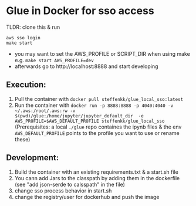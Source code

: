 # Glue in Docker for sso access 

TLDR: clone this & run 

```console
aws sso login
make start
```
- you may want to set the AWS_PROFILE or SCRIPT_DIR when using make e.g. ```make start AWS_PROFILE=dev```
- afterwards go to http://localhost:8888 and start developing

## Execution:
1. Pull the container with ```docker pull steffenkk/glue_local_sso:latest```
2. Run the container with ```docker run -p 8888:8888 -p 4040:4040 -v ~/.aws:/root/.aws:rw -v $(pwd)/glue:/home/jupyter/jupyter_default_dir  -e AWS_PROFILE=$AWS_DEFAULT_PROFILE steffenkk/glue_local_sso ```
    (Prerequisites: a local ```./glue``` repo containes the ipynb files & the env ```AWS_DEFAULT_PROFILE``` points to the profile you want to use or rename these)

## Development:
1. Build the container with an existing requirements.txt & a start.sh file
2. You cann add Jars to the classpath by adding them in the dockerfile (see "add json-serde to calsspath" in the file)
3. change sso process behavior in start.sh 
4. change the registry/user for dockerhub and push the image